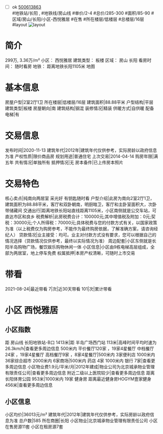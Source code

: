 - [ ] ok [500613863](https://bj.5i5j.com/ershoufang/500613863.html)  
 #地铁站/长阳 ,  #地铁线/房山线
#单价/2-4 #总价/285-300 #面积/85-90   #区域/房山/长阳/小区-西悦雅居 #在售 #所在楼层/低楼层 #总楼层/16层 #layout 
![layout](http://image2a.5i5j.com/scm/HOUSE_CUSTOMER/0ef6fa845e7f4000bdc423580e83e2e8.jpg_P5.jpg) 
# 简介 
 299万,  3.36万/m² 
小区： 西悦雅居
建筑类型： 板楼
区域： 房山 长阳
看房时间： 随时看房
地铁： 距离地铁长阳1105米 地图
# 基本信息 
 房屋户型|2室2厅1卫
所在楼层|低楼层/16层
建筑面积|88.88平米
户型结构|平层
建筑类型|板楼
房屋朝向|南
建筑结构|钢混
装修情况|精装
供暖方式|自供暖
配备电梯|有
# 交易信息 
 发布时间|2020-11-13
建筑年代|2012年|建筑年代仅供参考，实际房龄以政府信息为准
产权性质|限价商品房
规划用途|普通住宅
上次交易|2014-04-14
购房年限|满五年
共有情况|单独所有
抵押情况|无
房本备件|已上传房本照片
# 交易特色 
 核心卖点|纯南向两居室 采光好 有钥匙随时看
户型介绍|此房为南向2室2厅1卫，建筑面积为88.88平米，客厅和双卧朝南，明厨暗卫，客厅和主卧室面积大，次卧带储藏间
交通出行|距离地铁长阳站直线距离1105米，小区南侧就是公交车站，可直达市区和良乡
税费解析|此房税费合计：100000元;其中增值税及附加：0元;契税：30000元;个人所得税：70000元;具体税费与您的付款方式有关，以国家政策为准（以上税费仅为购房参考，不能作为最终购房依据，了解准确方案，请咨询经纪人）
贷款情况|业主接受：均可。业主对付款方式没有要求，您可以根据自己的情况选择（贷款情况仅供参考，最终以实际情况为准）
周边配套|小区东侧就是长阳半岛购物广场，餐饮娱乐购物休闲一体
小区信息|小区由9栋电梯高层组成，全部为两居室，地上停车免费
权属抵押|本房产权清晰，可随时上市交易
# 带看 
 2021-08-24|最近带看	 7|次|近30天带看	 101|次|累计带看
# 小区 西悦雅居
## 小区指数 
 距 房山线 长阳地铁站-B口 1413米|距 半岛广场西门站 113米|高峰时间平均时速为26.3km/h|查看更多周边信息
500米内 平价餐厅120家 ，19家4星餐厅
中档餐厅24家 ，19家4星餐厅
高档餐厅9家 ，8家4星餐厅|500米内 3家便利店
1000米内 36家综合超市
2000米内 6家商场|500米内 药店 4家
1000米内 银行 7家|查看更多周边信息
小区物业费1.9元/平米/月|2012年建成|物业公司为北京城承物业管理有限责任公司|查看更多周边信息
附近二级以上医院较少|查看更多周边信息
距离 长阳体育公园 953米|1000米内 19家 健身房
距离最近健身房HOGYM壹家健身 456米|查看更多周边信息
## 小区信息 
 小区均价|36013元/m²
建筑年代|2012年|建筑年代仅供参考，实际房龄以政府信息为准
总户数|585
所在商圈|长阳
小区物业|北京城承物业管理有限责任公司
小区在售房源11套
小区在租房源7套
